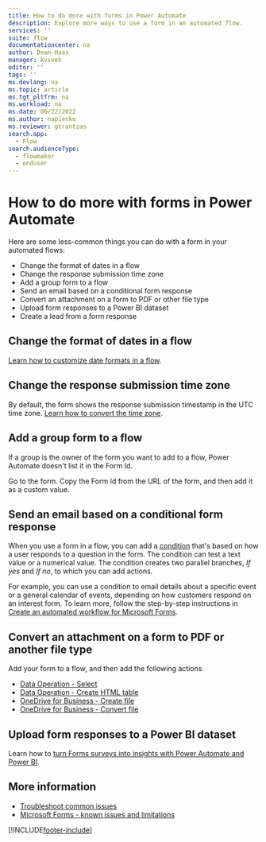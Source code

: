 ```yaml
---
title: How to do more with forms in Power Automate
description: Explore more ways to use a form in an automated flow.
services: ''
suite: flow
documentationcenter: na
author: Dean-Haas
manager: kvivek
editor: ''
tags: ''
ms.devlang: na
ms.topic: article
ms.tgt_pltfrm: na
ms.workload: na
ms.date: 06/22/2022
ms.author: napienko
ms.reviewer: gtrantzas
search.app: 
  - Flow
search.audienceType: 
  - flowmaker
  - enduser
---
```


# How to do more with forms in Power Automate

Here are some less-common things you can do with a form in your automated flows:

- Change the format of dates in a flow
- Change the response submission time zone
- Add a group form to a flow
- Send an email based on a conditional form response
- Convert an attachment on a form to PDF or other file type
- Upload form responses to a Power BI dataset
- Create a lead from a form response

## Change the format of dates in a flow

[Learn how to customize date formats in a flow](https://support.microsoft.com/help/4534778/how-to-customize-format-date-and-time-values-in-a-flow).

## Change the response submission time zone

By default, the form shows the response submission timestamp in the UTC time zone. [Learn how to convert the time zone](https://support.microsoft.com/help/4557244/converting-time-zone-in-microsoft-power-automate).

## Add a group form to a flow

If a group is the owner of the form you want to add to a flow, Power Automate doesn't list it in the Form Id.

Go to the form. Copy the Form Id from the URL of the form, and then add it as a custom value.

## Send an email based on a conditional form response

When you use a form in a flow, you can add a [condition](/power-automate/add-condition#add-a-condition) that's based on how a user responds to a question in the form. The condition can test a text value or a numerical value. The condition creates two parallel branches, *If yes* and *If no*, to which you can add actions.

For example, you can use a condition to email details about a specific event or a general calendar of events, depending on how customers respond on an interest form. To learn more, follow the step-by-step instructions in [Create an automated workflow for Microsoft Forms](https://support.microsoft.com/office/create-an-automated-workflow-for-microsoft-forms-dee28c00-503a-48b3-89df-91a5084e6e43).

## Convert an attachment on a form to PDF or another file type

Add your form to a flow, and then add the following actions.

- [Data Operation - Select](../data-operations.md#use-the-select-action)
- [Data Operation - Create HTML table](../data-operations.md#use-the-create-html-table-action)
- [OneDrive for Business - Create file](/connectors/onedrive/#create-file)
- [OneDrive for Business - Convert file](/connectors/onedrive/#convert-file)

## Upload form responses to a Power BI dataset

Learn how to [turn Forms surveys into insights with Power Automate and Power BI](https://flow.microsoft.com/blog/forms-and-flow-and-powerbi/).

## More information

- [Troubleshoot common issues](troubleshoot-issues.md)
- [Microsoft Forms - known issues and limitations](/connectors/microsoftforms/#known-issues-and-limitations)

[!INCLUDE[footer-include](../includes/footer-banner.md)]
